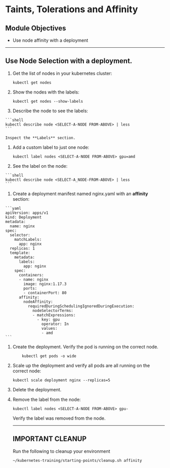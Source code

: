 # Taints, Tolerations and Affinity

## Module Objectives

- Use node affinity with a deployment

---

## Use Node Selection with a deployment.

1. Get the list of nodes in your kubernetes cluster:

    ```shell
    kubectl get nodes
    ```

1. Show the nodes with the labels:

    ```shell
    kubectl get nodes --show-labels
    ```

1.    Describe the node to see the labels:

    ```shell
    kubectl describe node <SELECT-A-NODE FROM-ABOVE> | less
    ```

    Inspect the **Labels** section.

1.  Add a custom label to just one node:

    ```shell
    kubectl label nodes <SELECT-A-NODE FROM-ABOVE> gpu=amd
    ```

1.    See the label on the node:

    ```shell
    kubectl describe node <SELECT-A_NODE-FROM-ABOVE> | less
    ```

1.    Create a deployment manifest named nginx.yaml with an **affinity**
    section:

    ```yaml
    apiVersion: apps/v1
    kind: Deployment
    metadata:
      name: nginx
    spec:
      selector:
        matchLabels:
          app: nginx
      replicas: 1
      template:
        metadata:
          labels:
            app: nginx
        spec:
          containers:
          - name: nginx
            image: nginx:1.17.3
            ports:
            - containerPort: 80
          affinity:
            nodeAffinity:
              requiredDuringSchedulingIgnoredDuringExecution:
                nodeSelectorTerms:
                - matchExpressions:
                  - key: gpu
                    operator: In
                    values:
                    - amd
    ```

1.  Create the deployment.
    Verify the pod is running on the correct node.

    ```shell
        kubectl get pods -o wide
    ```

1.  Scale up the deployment and verify all pods are all running
    on the correct node:

    ```shell
    kubectl scale deployment nginx --replicas=5
    ```

1.  Delete the deployment.

1.  Remove the label from the node:

    ```shell
    kubectl label nodes <SELECT-A-NODE FROM-ABOVE> gpu-
    ```

    Verify the label was removed from the node.

    ---

    ## **IMPORTANT CLEANUP**
    Run the following to cleanup your environment

    ```shell
    ~/kubernetes-training/starting-points/cleanup.sh affinity
    ```

